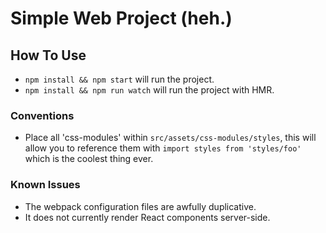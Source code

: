 # Simple Web Project (heh.)

## How To Use

- `npm install && npm start` will run the project.
- `npm install && npm run watch` will run the project with HMR.

### Conventions
- Place all 'css-modules' within `src/assets/css-modules/styles`, this will
  allow you to reference them with `import styles from 'styles/foo'` which
  is the coolest thing ever.

### Known Issues

- The webpack configuration files are awfully duplicative.
- It does not currently render React components server-side.
